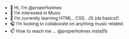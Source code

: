 - 👋 Hi, I’m @properholmes
- 🎹 I’m interested in Music
- 🌱 I’m currently learning HTML.. CSS.. JS (da basics!)
- 🎧 I’m looking to collaborate on anything music related.
- 📫 How to reach me ... @properholmes insta|fb

<!---
nghtrsnl/nghtrsnl is a ✨ special ✨ repository because its `README.md` (this file) appears on your GitHub profile.
You can click the Preview link to take a look at your changes.
--->
